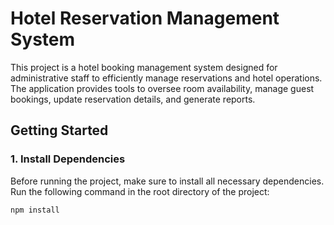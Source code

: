 # Hotel Reservation Management System

This project is a hotel booking management system designed for administrative staff to efficiently manage reservations and hotel operations. The application provides tools to oversee room availability, manage guest bookings, update reservation details, and generate reports.

## Getting Started

### 1. Install Dependencies

Before running the project, make sure to install all necessary dependencies. Run the following command in the root directory of the project:

```bash
npm install
